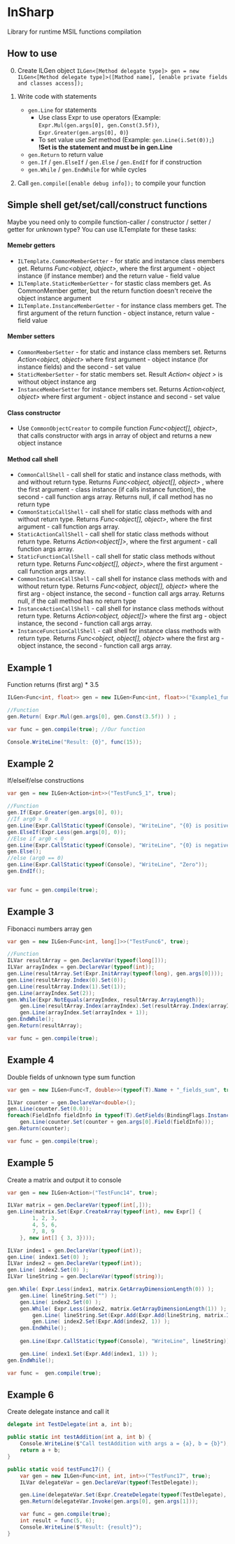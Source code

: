# InSharp
Library for runtime MSIL functions compilation

## How to use

0. Create ILGen object `ILGen<[Method delegate type]> gen = new ILGen<[Method delegate type]>([Mathod name], [enable private fields and classes access]);`
0. Write code with statements
	* `gen.Line` for statements
	    * Use class Expr to use operators (Example: `Expr.Mul(gen.args[0], gen.Const(3.5f))`, `Expr.Greater(gen.args[0], 0)`)
	    * To set value use *Set* method (Example: `gen.Line(i.Set(0));`) **!Set is the statement and must be in gen.Line**
	* `gen.Return` to return value
	* `gen.If` / `gen.ElseIf` / `gen.Else` / `gen.EndIf` for if construction
	* `gen.While` / `gen.EndWhile` for while cycles

0. Call `gen.compile([enable debug info]);` to compile your function

## Simple shell get/set/call/construct functions
Maybe you need only to compile function-caller / constructor / setter / getter for unknown type?
You can use ILTemplate for these tasks:
#### Memebr getters
* `ILTemplate.CommonMemberGetter` - for static and instance class members get. Returns *Func<object, object>*, where the first argument - object instance (if instance member) and the return value - field value
* `ILTemplate.StaticMemberGetter` - for stastic class members get. As CommonMember getter, but the return function doesn't receive the object instance argument
* `ILTemplate.InstanceMemberGetter` - for instance class members get. The first argument of the return function - object instance, return value - field value

#### Member setters
* `CommonMemberSetter` - for static and instance class members set. Returns *Action<object, object>* where first argument - object instance (for instance fields) and the second - set value
* `StaticMemberSetter` - for static members set. Result *Action< object >* is without object instance arg 
* `InstanceMemberSetter` for instance members set. Returns *Action<object, object>* where first argument - object instance and second - set value

#### Class constructor
* Use `CommonObjectCreator` to compile function *Func<object[], object>*, that calls constructor with args in array of object and returns a new object instance

#### Method call shell
* `CommonCallShell` - call shell for static and instance class methods, with and without return type. Returns *Func<object, object[], object>* , where the first argument - class instance (if calls instance function), the second - call function args array. Returns null, if call method has no return type
* `CommonStaticCallShell` - call shell for static class methods with and without return type. Returns *Func<object[], object>*, where the first argument - call function args array.
* `StaticActionCallShell` - call shell for static class methods without return type. Returns *Action<object[]>*, where the first argument - call function args array. 
* `StaticFunctionCallShell` - call shell for static class methods without return type. Returns *Func<object[], object>*, where the first argument - call function args array.
* `CommonInstanceCallShell` - call shell for instance class methods with and without return type. Returns *Func<object, object[], object>* where the first arg - object instance, the second - function call args array. Returns null, if the call method has no return type
* `InstanceActionCallShell` - call shell for instance class methods without return type. Returns *Action<object, object[]>* where the first arg - object instance, the second - function call args array.
* `InstanceFunctionCallShell` - call shell for instance class methods with return type. Returns *Func<object, object[], object>* where the first arg - object instance, the second - function call args array.

## Example 1
Function returns (first arg) * 3.5
```c#
ILGen<Func<int, float>> gen = new ILGen<Func<int, float>>("Example1_func", true);

//Function
gen.Return( Expr.Mul(gen.args[0], gen.Const(3.5f)) ) ;

var func = gen.compile(true); //Our function

Console.WriteLine("Result: {0}", func(15));
```

## Example 2
If/elseif/else constructions
```c#
var gen = new ILGen<Action<int>>("TestFunc5_1", true);

//Function
gen.If(Expr.Greater(gen.args[0], 0));
//If arg0 > 0
gen.Line(Expr.CallStatic(typeof(Console), "WriteLine", "{0} is positive", Expr.CreateArray(typeof(object), gen.args[0])));
gen.ElseIf(Expr.Less(gen.args[0], 0));
//Else if arg0 < 0
gen.Line(Expr.CallStatic(typeof(Console), "WriteLine", "{0} is negative", Expr.CreateArray(typeof(object), gen.args[0])));
gen.Else();
//else (arg0 == 0)
gen.Line(Expr.CallStatic(typeof(Console), "WriteLine", "Zero"));
gen.EndIf();


var func = gen.compile(true);
```

## Example 3
Fibonacci numbers array gen
```c#
var gen = new ILGen<Func<int, long[]>>("TestFunc6", true);

//Function
ILVar resultArray = gen.DeclareVar(typeof(long[]));
ILVar arrayIndex = gen.DeclareVar(typeof(int));
gen.Line(resultArray.Set(Expr.InitArray(typeof(long), gen.args[0])));
gen.Line(resultArray.Index(0).Set(0));
gen.Line(resultArray.Index(1).Set(1));
gen.Line(arrayIndex.Set(2));
gen.While(Expr.NotEquals(arrayIndex, resultArray.ArrayLength));
	gen.Line(resultArray.Index(arrayIndex).Set(resultArray.Index(arrayIndex - 1) + resultArray.Index(arrayIndex - 2)));
	gen.Line(arrayIndex.Set(arrayIndex + 1));
gen.EndWhile();
gen.Return(resultArray);

var func = gen.compile(true);
```

## Example 4
Double fields of unknown type sum function
```c#
var gen = new ILGen<Func<T, double>>(typeof(T).Name + "_fields_sum", true);

ILVar counter = gen.DeclareVar<double>();
gen.Line(counter.Set(0.0));
foreach(FieldInfo fieldInfo in typeof(T).GetFields(BindingFlags.Instance | BindingFlags.Public | BindingFlags.NonPublic).Where(info => info.FieldType == typeof(double)))
	gen.Line(counter.Set(counter + gen.args[0].Field(fieldInfo)));
gen.Return(counter);

var func = gen.compile(true);
```


## Example 5
Create a matrix and output it to console

```c#
var gen = new ILGen<Action>("TestFunc14", true);

ILVar matrix = gen.DeclareVar(typeof(int[,]));
gen.Line(matrix.Set(Expr.CreateArray(typeof(int), new Expr[] { 
		1, 2, 3,
		4, 5, 6,
		7, 8, 9
	}, new int[] { 3, 3})));

ILVar index1 = gen.DeclareVar(typeof(int));
gen.Line( index1.Set(0) );
ILVar index2 = gen.DeclareVar(typeof(int));
gen.Line( index2.Set(0) );
ILVar lineString = gen.DeclareVar(typeof(string));

gen.While( Expr.Less(index1, matrix.GetArrayDimensionLength(0)) );
	gen.Line( lineString.Set("") );
	gen.Line( index2.Set(0) );
	gen.While( Expr.Less(index2, matrix.GetArrayDimensionLength(1)) );
		gen.Line( lineString.Set(Expr.Add(Expr.Add(lineString, matrix.Index(index1, index2).CompatiblePass(typeof(string))), "; ")) );
		gen.Line( index2.Set(Expr.Add(index2, 1)) );
	gen.EndWhile();
	
	gen.Line(Expr.CallStatic(typeof(Console), "WriteLine", lineString));

	gen.Line( index1.Set(Expr.Add(index1, 1)) );
gen.EndWhile();

var func =  gen.compile(true);
```

## Example 6
Create delegate instance and call it
```c#
delegate int TestDelegate(int a, int b);

public static int testAddition(int a, int b) {
	Console.WriteLine($"Call testAddition with args a = {a}, b = {b}");
	return a + b;
}

public static void testFunc17() { 
	var gen = new ILGen<Func<int, int, int>>("TestFunc17", true);
	ILVar delegateVar = gen.DeclareVar(typeof(TestDelegate));

	gen.Line(delegateVar.Set(Expr.CreateDelegate(typeof(TestDelegate), Expr.NULL, typeof(Program).GetMethod("testAddition", BindingFlags.Public | BindingFlags.Static))));
	gen.Return(delegateVar.Invoke(gen.args[0], gen.args[1]));

	var func = gen.compile(true);
	int result = func(5, 6);
	Console.WriteLine($"Result: {result}");
}
```